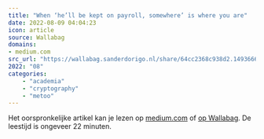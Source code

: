 ```yaml
---
title: "When ‘he’ll be kept on payroll, somewhere’ is where you are"
date: 2022-08-09 04:04:23
icon: article
source: Wallabag
domains:
- medium.com
src_url: "https://wallabag.sanderdorigo.nl/share/64cc2368c938d2.14936661"
2022: "08"
categories:
    - "academia"
    - "cryptography"
    - "metoo"
---
```

Het oorspronkelijke artikel kan je lezen op [medium.com](https://medium.com/@hdevalence/when-hell-kept-on-payroll-somewhere-is-where-you-are-f419d3022d0#.mnoy3ivw7) of [op Wallabag](https://wallabag.sanderdorigo.nl/share/64cc2368c938d2.14936661). De leestijd is ongeveer 22 minuten.